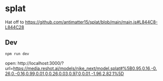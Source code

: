 # splat

Hat off to https://github.com/antimatter15/splat/blob/main/main.js#L844C8-L844C28

## Dev

```bash
npm run dev
```

open: http://localhost:3000/?url=https://media.reshot.ai/models/nike_next/model.splat#%5B0.95,0.16,-0.26,0,-0.16,0.99,0.01,0,0.26,0.03,0.97,0,0.01,-1.96,2.82,1%5D